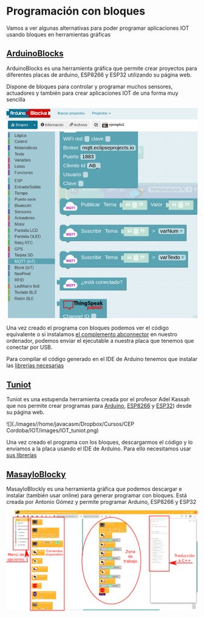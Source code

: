 # Programación con bloques

Vamos a ver algunas alternativas para poder programar aplicaciones IOT usando bloques en herramientas gráficas

## [ArduinoBlocks](http://www.arduinoblocks.com)

ArduinoBlocks es una herramienta gráfica que permite crear proyectos para diferentes placas de arduino, ESP8266 y ESP32 utilizando su página web. 

Dispone de bloques para controlar y programar muchos sensores, actuadores y también para crear aplicaciones IOT de una forma muy sencilla

![](./images/IOT_arduinoblocks.png)

Una vez creado el programa con bloques podemos ver el código equivalente o si instalamos [el complemento abconnector](http://www.arduinoblocks.com/web/site/abconnector5) en nuestro ordenador, podemos enviar el ejecutable a nuestra placa que tenemos que conectar por USB.

Para compilar el código generado en el IDE de Arduino tenemos que instalar las [librerías necesarias](http://www.arduinoblocks.com/web/help/libraries)

## [Tuniot](http://easycoding.tn/esp32/demos/code/)


Tuniot es una estupenda herramienta creada por el profesor Adel Kassah que nos permite crear programas para [Arduino](http://easycoding.tn/bde/demos/code/?lang=es), [ESP8266](http://easycoding.tn/tuniot/demos/code/) y [ESP32](http://easycoding.tn/esp32/demos/code/)) desde su página web.

![](./images//home/javacasm/Dropbox/Cursos/CEP Cordoba/IOT/images/IOT_tuniot.png)

Una vez creado el programa con los bloques, descargarmos el código y lo enviamos a la placa usando el IDE de Arduino. Para ello necesitamos usar [sus librerías](http://easycoding.tn/index.php/resources/)


## [MasayloBlocky](https://clubroboticagranada.github.io/MASAYLO-CRG/masayloBlockly/descarga/)

MasayloBlockly es una herramienta gráfica que podemos descargar e instalar (también usar online) para generar programar con bloques. Está creada por Antonio Gómez y permite programar Arduino, ESP8266 y ESP32

![](./images/primerVistazoMasaylo.png)

